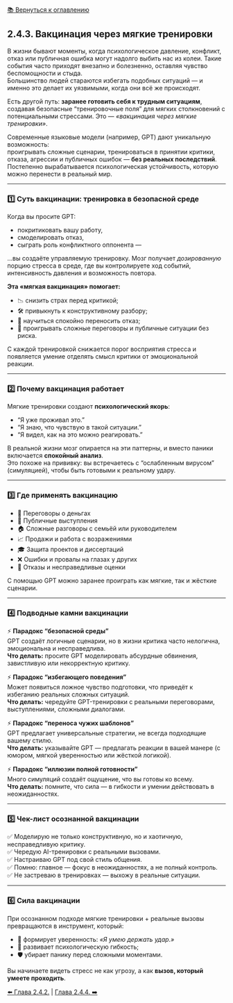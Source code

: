 [📚 Вернуться к оглавлению](../../README.md)

## 2.4.3. Вакцинация через мягкие тренировки

В жизни бывают моменты, когда психологическое давление, конфликт, отказ или публичная ошибка могут надолго выбить нас из колеи. Такие события часто приходят внезапно и болезненно, оставляя чувство беспомощности и стыда.  
Большинство людей стараются избегать подобных ситуаций — и именно это делает их уязвимыми, когда они всё же происходят.

Есть другой путь: **заранее готовить себя к трудным ситуациям**, создавая безопасные “тренировочные поля” для мягких столкновений с потенциальными стрессами. Это — *«вакцинация через мягкие тренировки»*.

Современные языковые модели (например, GPT) дают уникальную возможность:  
проигрывать сложные сценарии, тренироваться в принятии критики, отказа, агрессии и публичных ошибок — **без реальных последствий**. Постепенно вырабатывается психологическая устойчивость, которую можно перенести в реальный мир.

---

### 1️⃣ Суть вакцинации: тренировка в безопасной среде
Когда вы просите GPT:
- покритиковать вашу работу,
- смоделировать отказ,
- сыграть роль конфликтного оппонента —

…вы создаёте управляемую тренировку. Мозг получает *дозированную* порцию стресса в среде, где вы контролируете ход событий, интенсивность давления и возможность повтора.

**Эта «мягкая вакцинация» помогает:**
- 📉 снизить страх перед критикой;  
- 🛠 привыкнуть к конструктивному разбору;  
- 🧘 научиться спокойно переносить отказ;  
- 🎯 проигрывать сложные переговоры и публичные ситуации без риска.

С каждой тренировкой снижается порог восприятия стресса и появляется умение отделять смысл критики от эмоциональной реакции.

---

### 2️⃣ Почему вакцинация работает
Мягкие тренировки создают **психологический якорь**:
- “Я уже проживал это.”  
- “Я знаю, что чувствую в такой ситуации.”  
- “Я видел, как на это можно реагировать.”  

В реальной жизни мозг опирается на эти паттерны, и вместо паники включается **спокойный анализ**.  
Это похоже на прививку: вы встречаетесь с “ослабленным вирусом” (симуляцией), чтобы быть готовыми к реальному удару.

---

### 3️⃣ Где применять вакцинацию
- 💬 Переговоры о деньгах  
- 🎤 Публичные выступления  
- 🏠 Сложные разговоры с семьёй или руководителем  
- 📈 Продажи и работа с возражениями  
- 🎓 Защита проектов и диссертаций  
- ❌ Ошибки и провалы на глазах у других  
- 🚪 Отказы и несправедливые оценки  

С помощью GPT можно заранее проиграть как мягкие, так и жёсткие сценарии.

---

### 4️⃣ Подводные камни вакцинации
⚡ **Парадокс “безопасной среды”**  
GPT создаёт логичные сценарии, но в жизни критика часто нелогична, эмоциональна и несправедлива.  
**Что делать:** просите GPT моделировать абсурдные обвинения, завистливую или некорректную критику.

⚡ **Парадокс “избегающего поведения”**  
Может появиться ложное чувство подготовки, что приведёт к избеганию реальных сложных ситуаций.  
**Что делать:** чередуйте GPT-тренировки с реальными переговорами, выступлениями, сложными диалогами.

⚡ **Парадокс “переноса чужих шаблонов”**  
GPT предлагает универсальные стратегии, не всегда подходящие вашему стилю.  
**Что делать:** указывайте GPT — предлагать реакции в вашей манере (с юмором, мягкой уверенностью или жёсткой логикой).

⚡ **Парадокс “иллюзии полной готовности”**  
Много симуляций создаёт ощущение, что вы готовы ко всему.  
**Что делать:** помните, что сила — в гибкости и умении действовать в неожиданностях.

---

### 5️⃣ Чек-лист осознанной вакцинации
✅ Моделирую не только конструктивную, но и хаотичную, несправедливую критику.  
✅ Чередую AI-тренировки с реальными вызовами.  
✅ Настраиваю GPT под свой стиль общения.  
✅ Помню: главное — фокус в неожиданностях, а не полный контроль.  
✅ Не застреваю в тренировках — выхожу в реальные ситуации.

---

### 6️⃣ Сила вакцинации
При осознанном подходе мягкие тренировки + реальные вызовы превращаются в инструмент, который:
- 💪 формирует уверенность: *«Я умею держать удар.»*  
- 🔄 развивает психологическую гибкость;  
- 🛡 убирает панику перед сложными моментами.

Вы начинаете видеть стресс не как угрозу, а как **вызов, который умеете проходить**.

[⬅️ Глава 2.4.2.](chapter242.md) | [Глава 2.4.4. ➡️](chapter244.md)
